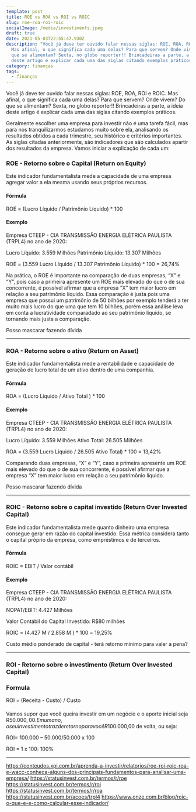 ```yaml
---
template: post
title: ROE vs ROA vs ROI vs ROIC
slug: roe-roa-roi-roic
socialImage: /media/investiments.jpeg
draft: true
date: 2021-05-03T22:55:47.930Z
description: "Você já deve ter ouvido falar nessas siglas: ROE, ROA, ROI e ROIC.
  Mas afinal, o que significa cada uma delas? Para que servem? Onde vivem? Do
  que se alimentam? Sexta, no globo reporter!! Brincadeiras a parte, a ideia
  deste artigo é explicar cada uma das siglas citando exemplos práticos."
category: finanças
tags:
  - finanças
---
```

Você já deve ter ouvido falar nessas siglas: ROE, ROA, ROI e ROIC. Mas afinal, o que significa cada uma delas? Para que servem? Onde vivem? Do que se alimentam? Sexta, no globo reporter!! Brincadeiras a parte, a ideia deste artigo é explicar cada uma das siglas citando exemplos práticos.

Geralmente escolher uma empresa para investir não é uma tarefa fácil, mas para nos tranquilizarmos estudamos muito sobre ela, analisando os resultados obtidos a cada trimestre, seu histórico e critérios importantes. As siglas citadas anteriormente, são indicadores que são calculados apartir dos resultados da empresa. Vamos iniciar a explicação de cada um:

### ROE - Retorno sobre o Capital (Return on Equity)

Este indicador fundamentalista mede a capacidade de uma empresa agregar valor a ela mesma usando seus próprios recursos.

#### Fórmula

ROE = (Lucro Líquido / Patrimônio Líquido) * 100

#### Exemplo

Empresa CTEEP - CIA TRANSMISSÃO ENERGIA ELÉTRICA PAULISTA (TRPL4) no ano de 2020:

Lucro Líquido: 3.559 Milhões
Patrimônio Líquido: 13.307 Milhões

ROE = (3.559 Lucro Líquido / 13.307 Patrimônio Líquido) * 100 = 26,74%

Na prática, o ROE é importante na comparação de duas empresas, “X” e “Y”, pois caso a primeira apresente um ROE mais elevado do que o de sua concorrente, é possível afirmar que a empresa “X” tem maior lucro em relação a seu patrimônio líquido. Essa comparação é justa pois uma empresa que possui um patrimônio de 50 bilhões por exemplo tenderá a ter muito mais lucro do que uma que tem 10 bilhões, porém essa análise leva em conta a lucratividade comparadado ao seu patrimônio líquido, se tornando mais justa a comparação.

Posso mascarar fazendo dívida

----

### ROA - Retorno sobre o ativo (Return on Asset)

Este indicador fundamentalista mede a rentabilidade e capacidade de geração de lucro total de um ativo dentro de uma companhia.

#### Fórmula

ROA = (Lucro Líquido / Ativo Total ) * 100

#### Exemplo

Empresa CTEEP - CIA TRANSMISSÃO ENERGIA ELÉTRICA PAULISTA (TRPL4) no ano de 2020:

Lucro Líquido: 3.559 Milhões
Ativo Total: 26.505 Milhões

ROA = (3.559 Lucro Líquido / 26.505 Ativo Total) * 100 = 13,42%

Comparando duas empresas, “X” e “Y”, caso a primeira apresente um ROE mais elevado do que o de sua concorrente, é possível afirmar que a empresa “X” tem maior lucro em relação a seu patrimônio líquido.

Posso mascarar fazendo dívida

----

### ROIC - Retorno sobre o capital investido (Return Over Invested Capital)

Este indicador fundamentalista mede quanto dinheiro uma empresa consegue gerar em razão do capital investido. Essa métrica considera tanto o capital próprio da empresa, como empréstimos e de terceiros.

#### Fórmula

ROIC = EBIT / Valor contábil

#### Exemplo

Empresa CTEEP - CIA TRANSMISSÃO ENERGIA ELÉTRICA PAULISTA (TRPL4) no ano de 2020:

NOPAT/EBIT: 4.427 Milhões

Valor Contábil do Capital Investido: R$80 milhões

ROIC = (4.427 M / 2.858 M) * 100 = 19,25%

Custo médio ponderado de capital - terá retorno mínimo para valer a pena?

----

### ROI - Retorno sobre o investimento (Return Over Invested Capital)

### Formula

ROI = (Receita - Custo) / Custo

####

Vamos supor que você queira investir em um negócio e o aporte inicial seja R$50.000,00. Em um ano, o seu investimento traz de retorno para você R$100.000,00 de volta, ou seja:


ROI= 100.000 – 50.000/50.000 x 100

ROI = 1 x 100: 100%


----

https://conteudos.xpi.com.br/aprenda-a-investir/relatorios/roe-roi-roic-roa-e-wacc-conheca-alguns-dos-principais-fundamentos-para-analisar-uma-empresa/
https://statusinvest.com.br/termos/r/roe
https://statusinvest.com.br/termos/r/roi
https://statusinvest.com.br/termos/r/roa
https://statusinvest.com.br/acoes/trpl4
https://www.onze.com.br/blog/roic-o-que-e-e-como-calcular-esse-indicador/

